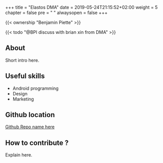 +++
title = "Elastos DMA"
date = 2019-05-24T21:15:52+02:00
weight = 5
chapter = false
pre = "<i class='fa ela-page'></i> "
alwaysopen = false
+++

{{< ownership "Benjamin Piette" >}}

{{< todo "@BPI discuss with brian xin from DMA" >}}

## About

Short intro here.

## Useful skills

* Android programming
* Design
* Marketing

## Github location

[Github Repo name here](https://www.github.com/yourrepourl)

## How to contribute ?

Explain here.
